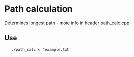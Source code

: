 # Path calculation
Determines longest path - more info in header path_calc.cpp

## Use
```make		// to compile
   ./path_calc < 'example.txt'
```
